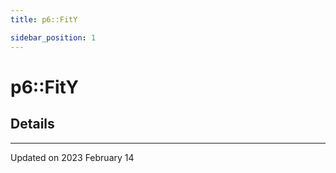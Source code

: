 ```yaml
---
title: p6::FitY

sidebar_position: 1
---
```


# p6::FitY





## Details
-------------------------------

Updated on 2023 February 14